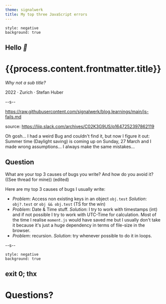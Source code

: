 ```yaml
---
theme: signalwerk
title: My top three JavaScript errors
---
```


```fm
style: negative
background: true
```

## Hello _👋_

# {{process.content.frontmatter.title}}

_Why not a sub title?_

<footer>

2022 · Zurich · Stefan Huber

</footer>

--s--

https://raw.githubusercontent.com/signalwerk/blog.learnings/main/js-fails.md

source: https://liip.slack.com/archives/C02K3G9US/p1647252397862119

Oh gosh... I had a weird Bug and couldn't find it, but now I figure it out: Summer time (Daylight saving) is coming up on Sunday, 27 March and I made wrong assumptions...
I always make the same mistakes...

## Question

What are your top 3 causes of bugs you write? And how do you avoid it?
((See thread for mine)) (edited)

Here are my top 3 causes of bugs I usually write:

- _Problem_: Access non existing keys in an object `obj.test` _Solution_: `obj?.test` or `obj && obj.test` (TS for the win)
- _Problem_: Date & Time stuff. _Solution_: I try to work with timestamps (int) and if not possible I try to work with UTC-Time for calculation. Most of the time I realise `moment.js` would have saved me but I usually don't take it because it's just a huge dependency in terms of file-size in the browser.
- _Problem_: recursion. _Solution_: try whenever possible to do it in loops.

--s--

```fm
style: negative
background: true
```

## exit 0; thx

# Questions?
